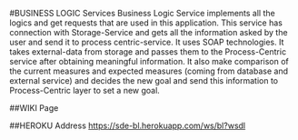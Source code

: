 #BUSINESS LOGIC Services
Business Logic Service implements all the logics and get requests that are used in this application. This service has connection with Storage-Service and gets all the information asked by the user and send it to process centric-service. It uses SOAP technologies. It takes external-data from storage and passes them to the Process-Centric service after obtaining meaningful information. It also make comparison of the current measures and expected measures (coming from database and external service) and decides the new goal and send this information to Process-Centric layer to set a new goal.

##WIKI Page

##HEROKU Address
https://sde-bl.herokuapp.com/ws/bl?wsdl

